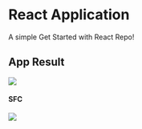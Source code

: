 # React Application

A simple Get Started with React Repo!

## App Result

<img src="https://user-images.githubusercontent.com/58719230/87876866-79c13900-c9f8-11ea-891d-6b74ea53c3a3.png">

#### SFC

<img src="https://user-images.githubusercontent.com/58719230/87902846-3f977c00-ca78-11ea-987b-b58b3497b73a.png">
